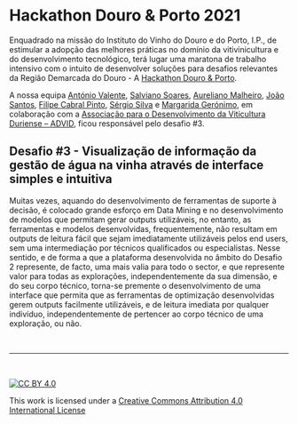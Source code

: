 Hackathon Douro & Porto 2021
========================

Enquadrado na missão do Instituto do Vinho do Douro e do Porto, I.P., de estimular a adopção das melhores práticas no domínio da vitivinicultura e do desenvolvimento tecnológico, terá lugar uma maratona de trabalho intensivo com o intuito de desenvolver soluções para desafios relevantes da Região Demarcada do Douro - A [Hackathon Douro & Porto](https://hackdouroeporto.com/).

<!-- A sessão de apresentação teve lugar no dia 11 de novembro de 2020, pelas 18h00 e foi trasmitida live no Facebook.

<iframe width="560" height="315" src="https://www.youtube.com/embed/u6_re17yoUk" frameborder="0" allow="accelerometer; autoplay; clipboard-write; encrypted-media; gyroscope; picture-in-picture" allowfullscreen></iframe>   -->   

    
    
A nossa equipa [António Valente](avalente@utad.pt), [Salviano Soares](salblues@utad.pt), [Aureliano Malheiro](amalheir@utad.pt), [João Santos](jsantos@utad.pt), [Filipe Cabral Pinto](filipe-c-pinto@alticelabs.com), [Sérgio Silva](spsantossilva@gmail.com) e [Margarida Gerónimo](guijeronimo@msn.com), em colaboração com a [Associação para o Desenvolvimento da Viticultura Duriense – ADVID](https://www.advid.pt/), ficou responsável pelo desafio #3. 

## Desafio #3 - Visualização de informação da gestão de água na vinha através de interface simples e intuitiva


Muitas vezes, aquando do desenvolvimento de ferramentas de suporte à decisão, é colocado grande esforço em Data Mining e no desenvolvimento de modelos que permitam gerar outputs utilizáveis, no entanto, as ferramentas e modelos desenvolvidas, frequentemente, não resultam em outputs de leitura fácil que sejam imediatamente utilizáveis pelos end users, sem uma intermediação por técnicos qualificados ou especialistas. Nesse sentido, e de forma a que a plataforma desenvolvida no âmbito do Desafio 2 represente, de facto, uma mais valia para todo o sector, e que represente valor para todas as explorações, independentemente da sua dimensão, e do seu corpo técnico, torna-se premente o desenvolvimento de uma interface que permita que as ferramentas de optimização desenvolvidas gerem outputs facilmente utilizáveis, e de leitura imediata por qualquer indivíduo, independentemente de pertencer ao corpo técnico de uma exploração, ou não. 





<!-- A proposta apresentada pela nossa equipa tem dois grandes pontos:

1. [Projeto demonstrador](projeto.md) das potencialidades da tecnologia, e da mais-valia para a agricultura no Douro, consistindo em três gateways LoRaWAN e, sensores no terreno;

1. [Avaliação](simul.md) dos locais onde colocar as gateway de modo a cobrir uma grande parte das quintas do Douro, e respetivos respectivos custos.


<iframe width="560" height="315" src="https://www.youtube.com/embed/U12pQMDb9zc" frameborder="0" allow="accelerometer; autoplay; clipboard-write; encrypted-media; gyroscope; picture-in-picture" allowfullscreen></iframe>    

-->

     
     

&nbsp;

*** 

&nbsp;

[![CC BY 4.0](https://i.creativecommons.org/l/by/4.0/88x31.png)](http://creativecommons.org/licenses/by/4.0/)

This work is licensed under a [Creative Commons Attribution 4.0 International License](http://creativecommons.org/licenses/by/4.0/)
